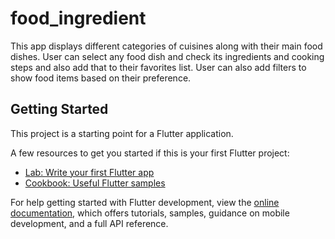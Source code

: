 # food_ingredient

This app displays different categories of cuisines along with their main food dishes. User can select any food dish and check its ingredients and cooking steps and also add that to their favorites list. User can also add filters to show food items based on their preference. 

## Getting Started

This project is a starting point for a Flutter application.

A few resources to get you started if this is your first Flutter project:

- [Lab: Write your first Flutter app](https://docs.flutter.dev/get-started/codelab)
- [Cookbook: Useful Flutter samples](https://docs.flutter.dev/cookbook)

For help getting started with Flutter development, view the
[online documentation](https://docs.flutter.dev/), which offers tutorials,
samples, guidance on mobile development, and a full API reference.
